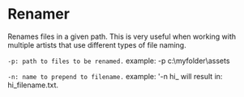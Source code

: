 # Renamer
Renames files in a given path.  This is very useful when working with multiple artists that use different types of file naming.

`-p: path to files to be renamed.`
example: -p c:\myfolder\assets

`-n: name to prepend to filename.`
example: '-n hi_ will result in: hi_filename.txt.
